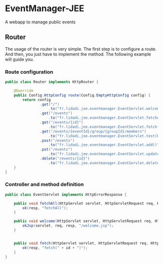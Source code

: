 # EventManager-JEE
A webapp to manage public events


## Router
The usage of the router is very simple. The first step is to configure a route. And then, you just have to implement the method. The following example will guide you.

### Route configuration
```java
public class Router implements HttpRouter {

    @Override
    public Config.HttpConfig route(Config.EmptyHttpConfig config) {
        return config
                .get("/")
                    .to("fr.lidadi.jee.eventmanager.EventServlet.welcome()")
                .get("/events")
                    .to("fr.lidadi.jee.eventmanager.EventServlet.fetchAll()")
                .get("/events/{id}")
                    .to("fr.lidadi.jee.eventmanager.EventServlet.fetch(UUID id)")
                .get("/events/{eventId}/group/{groupId}/members")
                    .to("fr.lidadi.jee.eventmanager.EventServlet.test(UUID eventId, INT groupId)")
                .post("/events")
                    .to("fr.lidadi.jee.eventmanager.EventServlet.add()")
                .put("/events")
                    .to("fr.lidadi.jee.eventmanager.EventServlet.update()")
                .delete("/events/{id}")
                    .to("fr.lidadi.jee.eventmanager.EventServlet.delete(UUID id)");
    }
}
```

### Controller and method definition
```java
public class EventServlet implements HttpErrorResponse {

    public void fetchAll(HttpServlet servlet, HttpServletRequest req, HttpServletResponse resp) throws ServletException, IOException {
        ok(resp, "fetchAll");
    }

    public void welcome(HttpServlet servlet, HttpServletRequest req, HttpServletResponse resp) throws ServletException, IOException {
        okJsp(servlet, req, resp, "/welcome.jsp");
    }


    public void fetch(HttpServlet servlet, HttpServletRequest req, HttpServletResponse resp, UUID id) throws ServletException, IOException {
        ok(resp, "fetch(" + id + ")");
    }
}
```